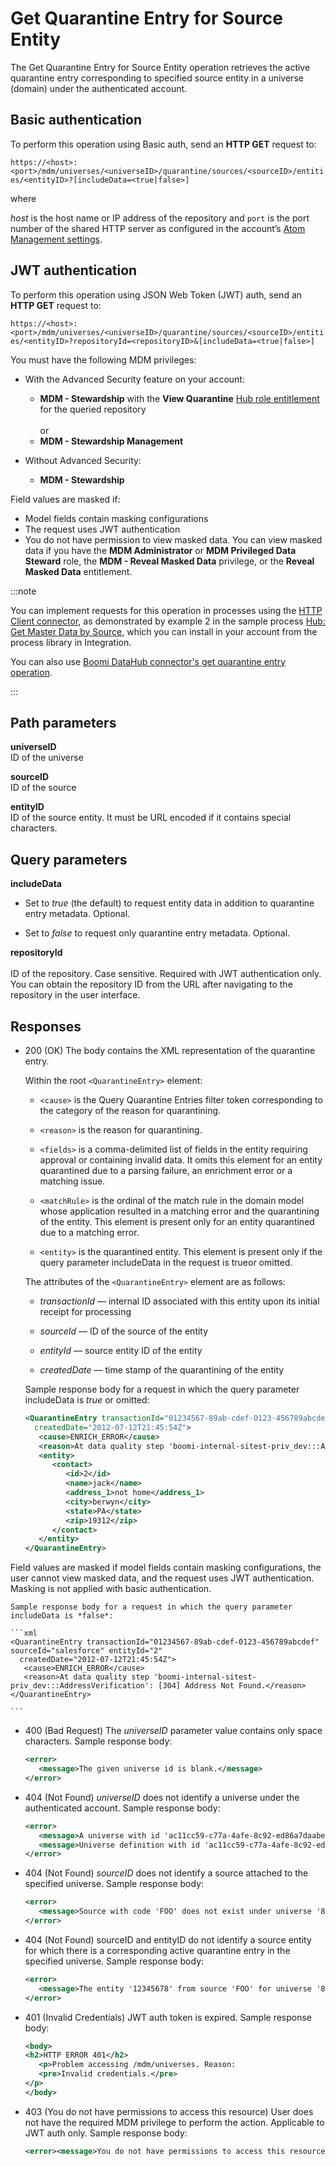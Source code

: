 # Get Quarantine Entry for Source Entity

<head>
  <meta name="guidename" content="DataHub"/>
  <meta name="context" content="GUID-f444cde0-1d24-4757-9eb2-f1e0422e0ac9"/>
</head>


The Get Quarantine Entry for Source Entity operation retrieves the active quarantine entry corresponding to specified source entity in a universe \(domain\) under the authenticated account.

## Basic authentication

To perform this operation using Basic auth, send an **HTTP GET** request to:

`https://<host>:<port>/mdm/universes/<universeID>/quarantine/sources/<sourceID>/entities/<entityID>?[includeData=<true|false>]`


where

*host* is the host name or IP address of the repository and `port` is the port number of the shared HTTP server as configured in the account’s [Atom Management settings](/docs/Atomsphere/Integration/Integration%20management/c-atm-Atom_Management_b38a3a90-d7f6-4df0-8c00-e75a178dfdfa.md).

## JWT authentication

To perform this operation using JSON Web Token (JWT) auth, send an **HTTP GET** request to:

`https://<host>:<port>/mdm/universes/<universeID>/quarantine/sources/<sourceID>/entities/<entityID>?repositoryId=<repositoryID>&[includeData=<true|false>]`

You must have the following MDM privileges:

- With the Advanced Security feature on your account:
  - **MDM - Stewardship** with the **View Quarantine** [Hub role entitlement](/docs/Atomsphere/Master%20Data%20Hub/Getting%20started/t-hub-Creating_Hub_Role_Entitlements_06d21275-b0c6-4854-abef-5782326aa85b.md) for the queried repository <br></br>or
  - **MDM - Stewardship Management**

- Without Advanced Security:
   - **MDM - Stewardship**

Field values are masked if:
- Model fields contain masking configurations
- The request uses JWT authentication
- You do not have permission to view masked data. You can view masked data if you have the **MDM Administrator** or **MDM Privileged Data Steward** role, the **MDM - Reveal Masked Data** privilege, or the **Reveal Masked Data** entitlement.

:::note

You can implement requests for this operation in processes using the [HTTP Client connector](/docs/Atomsphere/Integration/Connectors/r-atm-HTTP_Client_connector_d64af80e-febe-4cd2-89ad-e3d0fc53c502.md), as demonstrated by example 2 in the sample process [Hub: Get Master Data by Source](https://platform.boomi.com/#build;processLibrary=7a24b7d3-a197-410c-aa98-1a2519896ffa), which you can install in your account from the process library in Integration.

You can also use [Boomi DataHub connector's get quarantine entry operation](/docs/Atomsphere/Integration/Connectors/int-BDH_Get_Quarantine_Entry.md).

:::

## Path parameters

**universeID**  
ID of the universe

**sourceID**  
ID of the source

**entityID**  
ID of the source entity. It must be URL encoded if it contains special characters.


## Query parameters  

**includeData**  
 -   Set to *true* \(the default\) to request entity data in addition to quarantine entry metadata. Optional.

-   Set to *false* to request only quarantine entry metadata. Optional.

**repositoryId** <br></br>
ID of the repository. Case sensitive. Required with JWT authentication only. You can obtain the repository ID from the URL after navigating to the repository in the user interface.


## Responses 

-   200 \(OK\) The body contains the XML representation of the quarantine entry.

    Within the root `<QuarantineEntry>` element:

    -   `<cause>` is the Query Quarantine Entries filter token corresponding to the category of the reason for quarantining.

    -   `<reason>` is the reason for quarantining.

    -   `<fields>` is a comma-delimited list of fields in the entity requiring approval or containing invalid data. It omits this element for an entity quarantined due to a parsing failure, an enrichment error or a matching issue.

    -   `<matchRule>` is the ordinal of the match rule in the domain model whose application resulted in a matching error and the quarantining of the entity. This element is present only for an entity quarantined due to a matching error.

    -   `<entity>` is the quarantined entity. This element is present only if the query parameter includeData in the request is trueor omitted.

    The attributes of the `<QuarantineEntry>` element are as follows:

    -   *transactionId* — internal ID associated with this entity upon its initial receipt for processing

    -   *sourceId* — ID of the source of the entity

    -   *entityId* — source entity ID of the entity

    -   *createdDate* — time stamp of the quarantining of the entity

    Sample response body for a request in which the query parameter includeData is *true* or omitted:

    ```xml
    <QuarantineEntry transactionId="01234567-89ab-cdef-0123-456789abcdef" sourceId="salesforce" entityId="2" 
      createdDate="2012-07-12T21:45:54Z">
       <cause>ENRICH_ERROR</cause>
       <reason>At data quality step 'boomi-internal-sitest-priv_dev:::AddressVerification': [304] Address Not Found.</reason>
       <entity>
          <contact>
             <id>2</id>
             <name>jack</name>
             <address_1>not home</address_1>
             <city>berwyn</city>
             <state>PA</state>
             <zip>19312</zip>
          </contact>
       </entity>
    </QuarantineEntry>
    
    ```
   Field values are masked if model fields contain masking configurations, the user cannot view masked data, and the request uses JWT authentication. Masking is not applied with basic authentication.

    Sample response body for a request in which the query parameter includeData is *false*:

    ```xml
    <QuarantineEntry transactionId="01234567-89ab-cdef-0123-456789abcdef" sourceId="salesforce" entityId="2" 
      createdDate="2012-07-12T21:45:54Z">
       <cause>ENRICH_ERROR</cause>
       <reason>At data quality step 'boomi-internal-sitest-priv_dev:::AddressVerification': [304] Address Not Found.</reason>
    </QuarantineEntry>
    
    ```

-   400 (Bad Request) The *universeID* parameter value contains only space characters. Sample response body:

      ```xml
      <error>
         <message>The given universe id is blank.</message>
      </error> 
      ```

- 404 (Not Found) *universeID* does not identify a universe under the authenticated account. Sample response body:

   ```xml
   <error>
      <message>A universe with id 'ac11cc59-c77a-4afe-8c92-ed86a7daabec' does not exist.</message>
      <message>Universe definition with id 'ac11cc59-c77a-4afe-8c92-ed86a7daabec' could not be loaded from plugin component directory 'plugins/mdm/bundles/ac11cc59-c77a-4afe-8c92-ed86a7daabec'.</message>
   </error> 
   ```

- 404 (Not Found) *sourceID* does not identify a source attached to the specified universe. Sample response body:

   ```xml
   <error>
      <message>Source with code 'FOO' does not exist under universe '851a6a64-6a88-4916-a5b7-d6a974d54318'.</message>
   </error> 
   ```

-   404 \(Not Found\) sourceID and entityID do not identify a source entity for which there is a corresponding active quarantine entry in the specified universe. Sample response body:

    ```xml
    <error>
       <message>The entity '12345678' from source 'FOO' for universe '851a6a64-6a88-4916-a5b7-d6a974d54318' is not quarantined.</message>
    </error>
    
    ```

- 401 (Invalid Credentials) JWT auth token is expired. Sample response body:
   ```xml
   <body>
   <h2>HTTP ERROR 401</h2>
      <p>Problem accessing /mdm/universes. Reason:
      <pre>Invalid credentials.</pre>
   </p>
   </body>
   ```

- 403 (You do not have permissions to access this resource) User does not have the required MDM privilege to perform the action. Applicable to JWT auth only. Sample response body:

   ```xml
   <error><message>You do not have permissions to access this resource.</message></error>
   ```
